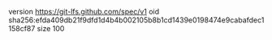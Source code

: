 version https://git-lfs.github.com/spec/v1
oid sha256:efda409db21f9dfd1d4b4b002105b8b1cd1439e0198474e9cabafdec1158cf87
size 100
